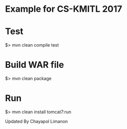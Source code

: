 Example for CS-KMITL 2017
=========================

Test
==========
$> mvn clean compile test

Build WAR file
==============
$> mvn clean package

Run
==========
$> mvn clean install tomcat7:run

Updated By Chayapol Limanon